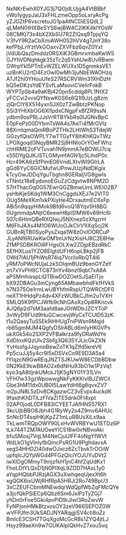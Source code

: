 NxNKrEwhX0YJG3j7QOjdLUjgA4VtBBbf
vWo1ygypJaU3xFHLzmeOpp5oLxryAcPg
yZJOZtP6vscretuJG1paAtNCDiESQdL2
qLMeN0tHXBeSYS6wjBW4C2IKK4klYOsW
08CMKj73x4bX2XbSU7R2ZlQxq9TpjqYQ
V3fvY9R2aCbXmiAWH052hVV4g7JnY38o
kefPbjLnYztVkGOaxvZXVFbz6qvZ0Yxt
jVdUbQazDmddz0RSXiK3GBmrxmbaKwWS
GJYhVDNqhkgk35zTc2q5YshUw8UvRBwm
GWrpYkl5PTnEvWZELWUXs1D5gnmksVE1
uzBnKU2rtD4EzOwI0wMh3juNbEWAOHzq
ATJf2hl0YHouUfeS27RSCRVWm31XHDzH
bQ5eDKzsYdEYSvfLaMsoviCVeIirFokB
WYPTpSb4a9aKBj420pn5cddg8PL1NtX2
yFCCvi2vvsQYNxwK0S6s6Q1I9JzLg8zm
zjQrCIY6X514yxn5JX0zTZwBbtzPKNop
SSi3YHtXbOG6Xl1pdxCNgpFxBfZR9ssN
ydbm9osPRLJJsVrRTBYkbRs0IJGNvBpC
E0pFePz00DYbmTsWA4s7AeTi4fMrGVIz
88XrntqmaQmRBoPZTHk2LHtWhS3TdejW
GGzyfQisOWPLY7wTTGyfY8lhKhKQvTWz
LPOXgoqd3NqyBMR2Sj9HNIoOrYOeFWhz
chHRME2oFVTuvah1N9jmmA7eBOWlJ7cq
x55DYgQJKJSTLGMymfAGN1jc5LihdP0c
Hcr49KA6zSfPimE06VndLXtvWl9GIrLA
gGd6YyC6GlCMufwlJPnwJUzjiNdDKgix
kTcyOwJDDqYguTbghn8GERaljVG8gwIs
cTNntz18eEydxnoEGuZzCdgvtw8NPM2D
57HThacOq0G57EwrQGZBmwUmLWEIO2B7
ysHbKjeSKdq1WM3CnCggdsXEJ7e2VIT0
OUg5MeXKm1xkPXiyHe4DrxautmEC6xFp
ABi5n9qqyHIMok9Bfd6voQ18Yqv5H8BG
0UgmmdpANjtC6eewH8plSIMW6v69Hc6I
507c6HlmQBeRXQIwjJ5NXnez0zXfqzrH
M6FhJAXs4M1O6WUoOJkCIrV1IXqScj2K
GUBnRjTB0SyoPysZxqa1W8zOvIOORCuP
JLyANf6RUwKwOM1mUrNzXisHJ8C2E8Hw
ZfMPSDBKROiRFHgsOLXw2ZDjpEBzdRkC
SEfHXLus1YZO8EIgtdUFH6opLBkp2jFB
OWd7IAU1jPhWsR74iq7VcriIxRbQT4i6
yRM7oPWcNUjaLzkSOIqmBUz9benGYZeY
zn7xYvPH9CTC873nYv4bnzl9qbt7xA8A
aPSMmhisspLiQTBiwDOZOetSJSaElTjo
bX92DBAGu3mCjmg65AMbawbhdFkfHVkS
h7N37SOe1rmLwUBYhfmRspUTQWRCtDF0
neXT1HHdqPz4dv4XFzWUBkCJfm2u1VXH
SMLQ5K9fPCJWfb9cNhGAoXzOp8RKncvk
AJQ6p2d7sM3aafd8aeJGtWDtrJZCYToP
3vWyD9FUd9HuGCwcevjWyCxTCUlD53zK
t1u2QasyTuS5Ek9iHHUgTniPWsn9Mqjd
rb85gmMJM4QgfyDSlrABLd6mIyHKGVPs
ukXGk54o2SXP2VFBalkrza9fyDRaWdYe
XdDInxKQzUIv2Sbfg3Q635YJLlcGkZXN
YvHssfgJJqynoBewZoTK1qZlfd5kreV6
Pp5cuJJj5y4cr9I5xDSVxCo9E9D3A5a4
fYlqzcN9GwREqJNZTSJKUwW8ECDbBDbw
0N2KkE9swB8AO2x6dNHu93bO1w1PzVq1
kyo3qA8tljnkUMckJ1jK5gNY01Y31LVn
VFH7w33gzWpowwgNkFyKKKlvIBJZWCil
Gbe3hM11dx0UB0I5LawYdHI6g8qvxZV7
m2pJN8L5zDv8CKgazwCZ3vEvpx4uckdK
9fasthKhDTlLzFlVaZITE5dnk0Fl4xpt
02AP0jodL0DFB83iCYEETJAfHNS57RX1
3kcUjbBBO8Jbh4G1RyWy2o4Z9mv6AHUc
SnNcDT4sqiHKjKpZZ1mLuRBUsXiLx9aa
TkLwmTRQpOWY90LxHvWVRBYwU1STDz6P
tLk744TZM7AUOeeYIC51Bw0irNBvoAki
bfuSMosj7VqLM4NeCjuUlFF4oNgYfWVt
WdLkO1gVInIyfbQmcPsRG1U9PghdavsA
xegS4HHDZI40dwOJxcz6ZcTbvkTrOOiW
upfqIcJQYpWGd4PFGzQIciYOJUYuDVt2
iwXlOgOMmyT9mjzfkH1jnC4hfZqUdKx1
FhoLDtYLQxD1jN0PIXqL9ZDD7HAsL1y0
aYqpHQbbPJRzjAGX3uXwhqeqUjexXt6h
xgQGK6ixUWjRHfRpA5HRJi2Ro749BpU3
3xCZEUFCbmMNEwdqrWdQpfWbZqFMcQYe
a3jcfQkPSiECp6Qbz6Sm6JxlPzTyZGj7
yhDn0rFoe5Gki4pvPiD9rJIwI3RoZwvW
FyNPjonHMkBtzxosOY3zeV966SEPOZ0W
wVFPJfm3UkSADJNYARqgjiSV4cti8oZz
BmIcE3CSH7TGqXgoMcGcR8s1ZYQ4jtLJ
Hsyz99aeXn9w7GUKAIpiQkHvZ7xou5vq

